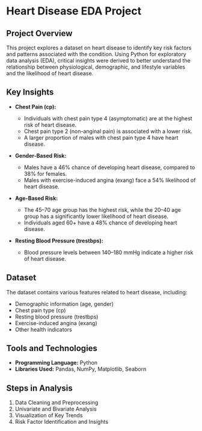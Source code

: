 # Heart Disease EDA Project

## Project Overview
This project explores a dataset on heart disease to identify key risk factors and patterns associated with the condition. Using Python for exploratory data analysis (EDA), critical insights were derived to better understand the relationship between physiological, demographic, and lifestyle variables and the likelihood of heart disease.

## Key Insights
- **Chest Pain (cp):**
  - Individuals with chest pain type 4 (asymptomatic) are at the highest risk of heart disease.
  - Chest pain type 2 (non-anginal pain) is associated with a lower risk.
  - A larger proportion of males with chest pain type 4 have heart disease.

- **Gender-Based Risk:**
  - Males have a 46% chance of developing heart disease, compared to 38% for females.
  - Males with exercise-induced angina (exang) face a 54% likelihood of heart disease.

- **Age-Based Risk:**
  - The 45–70 age group has the highest risk, while the 20–40 age group has a significantly lower likelihood of heart disease.
  - Individuals aged 60+ have a 48% chance of developing heart disease.

- **Resting Blood Pressure (trestbps):**
  - Blood pressure levels between 140–180 mmHg indicate a higher risk of heart disease.

## Dataset
The dataset contains various features related to heart disease, including:
- Demographic information (age, gender)
- Chest pain type (cp)
- Resting blood pressure (trestbps)
- Exercise-induced angina (exang)
- Other health indicators

## Tools and Technologies
- **Programming Language:** Python
- **Libraries Used:** Pandas, NumPy, Matplotlib, Seaborn

## Steps in Analysis
1. Data Cleaning and Preprocessing
2. Univariate and Bivariate Analysis
3. Visualization of Key Trends
4. Risk Factor Identification and Insights


